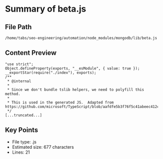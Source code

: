 # Summary of beta.js
  
## File Path
`/home/tabs/seo-engineering/automation/node_modules/mongodb/lib/beta.js`

## Content Preview
```
"use strict";
Object.defineProperty(exports, "__esModule", { value: true });
__exportStar(require("./index"), exports);
/**
 * @internal
 *
 * Since we don't bundle tslib helpers, we need to polyfill this method.
 *
 * This is used in the generated JS.  Adapted from https://github.com/microsoft/TypeScript/blob/aafdfe5b3f76f5c41abeec412ce73c86da94c75f/src/compiler/factory/emitHelpers.ts#L1202.
 */
[...truncated...]
```

## Key Points
- File type: .js
- Estimated size: 677 characters
- Lines: 21
